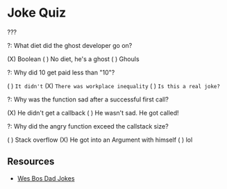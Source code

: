 # Joke Quiz

???

?: What diet did the ghost developer go on?

(X) Boolean
( ) No diet, he's a ghost
( ) Ghouls


?: Why did 10 get paid less than "10"?

( ) `It didn't`
(X) `There was workplace inequality`
( ) `Is this a real joke?`

?: Why was the function sad after a successful first call?

(X) He didn't get a callback
( ) He wasn't sad. He got called!

?: Why did the angry function exceed the callstack size?

( ) Stack overflow
(X) He got into an Argument with himself
( ) lol

## Resources

- [Wes Bos Dad Jokes](https://github.com/wesbos/dad-jokes)
